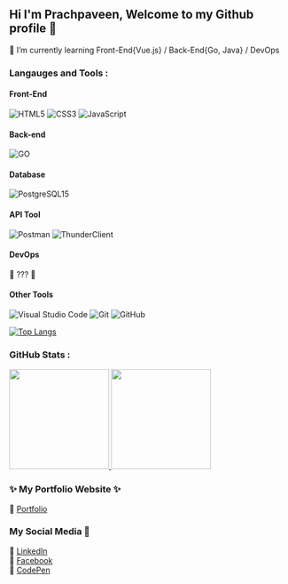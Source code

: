 ## Hi I'm Prachpaveen, Welcome to my Github profile 👋

🌱 I’m currently learning Front-End{Vue.js} / Back-End{Go, Java} / DevOps

### Langauges and Tools :
#### Front-End
![HTML5](https://img.shields.io/badge/html5-%23E34F26.svg?style=for-the-badge&logo=html5&logoColor=white)
![CSS3](https://img.shields.io/badge/css3-%231572B6.svg?style=for-the-badge&logo=css3&logoColor=white)
![JavaScript](https://img.shields.io/badge/javascript-%23323330.svg?style=for-the-badge&logo=javascript&logoColor=%23F7DF1E)

#### Back-end
![GO](https://img.shields.io/badge/GO-007d9c?style=for-the-badge&logo=GO&logoColor=white)

#### Database
![PostgreSQL15](https://img.shields.io/badge/PostgreSQL15-336791?style=for-the-badge&logo=PostgreSQL15&logoColor=white)

#### API Tool
![Postman](https://img.shields.io/badge/GO-ff8e64?style=for-the-badge&logo=GO&logoColor=white)
![ThunderClient](https://img.shields.io/badge/GO-6f42c1?style=for-the-badge&logo=GO&logoColor=white)

#### DevOps
🤔 ??? 🤔

#### Other Tools
![Visual Studio Code](https://img.shields.io/badge/Visual%20Studio%20Code-0078d7.svg?style=for-the-badge&logo=visual-studio-code&logoColor=white)
![Git](https://img.shields.io/badge/git-%23F05033.svg?style=for-the-badge&logo=git&logoColor=white)
![GitHub](https://img.shields.io/badge/github-%23121011.svg?style=for-the-badge&logo=github&logoColor=white)

[![Top Langs](https://github-readme-stats.vercel.app/api/top-langs/?username=PrachpaveenY&layout=compact)](https://github.com/PrachpaveenY/PrachpaveenY)

### GitHub Stats :
<a href="https://github.com/hgcassiopeia/hgcassiopeia">
  <img height="180em" src="https://github-readme-stats.vercel.app/api?username=hgcassiopeia&show_icons=true&hide_border=true&&count_private=true&include_all_commits=true" />
</a>
<a href="https://github.com/hgcassiopeia/hgcassiopeia">
  <img height="180em" src="https://github-readme-stats.vercel.app/api/top-langs/?username=hgcassiopeia&exclude_repo=KNN-Image-Classification&show_icons=true&hide_border=true&layout=compact&langs_count=8"/>
</a>

### ✨ My Portfolio Website ✨
💖 [Portfolio](https://prachpaveeny.github.io/prachpaveen.github.io/)<br>

### My Social Media 💬
💖 [LinkedIn](https://www.linkedin.com/in/prachpaveen-y-225aa01b8/)<br>
💖 [Facebook](https://www.facebook.com/prachpaveen/)<br>
💖 [CodePen](https://codepen.io/PrachpaveenY/)<br>

<!--
**PrachpaveenY/PrachpaveenY** is a ✨ _special_ ✨ repository because its `README.md` (this file) appears on your GitHub profile.

Here are some ideas to get you started:

- 🔭 I’m currently working on ...
- 🌱 I’m currently learning ...
- 👯 I’m looking to collaborate on ...
- 🤔 I’m looking for help with ...
- 💬 Ask me about ...
- 📫 How to reach me: ...
- 😄 Pronouns: ...
- ⚡ Fun fact: ...
-->
